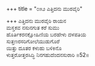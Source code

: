 +++
title = "೦೫೨ ಎತ್ತಿದನು ಮುರವೈರಿ"

+++
ಎತ್ತಿದನು ಮುರವೈರಿ ರಾಯನ  
ಮಸ್ತಕವ ನಸುನಗುತ ಕರೆ ಸುಮು  
ಹೊರ್ತಿಕರನಕ್ಷೋಹಿಣಿಯ ಬರಹೇಳು ದಳಪತಿಯ  
ಸುತ್ತಣರಸರಿಗೋಲೆಯುಡುಗೊರೆ  
ಯಿತ್ತು ದೂತರ ಕಳುಹು ಬಳಿಕಿನೊ  
ಳುತ್ತರೋತ್ತರಸಿದ್ಧಿ ನಿನಗಹುದೆಂದನಸುರಾರಿ     ॥52॥